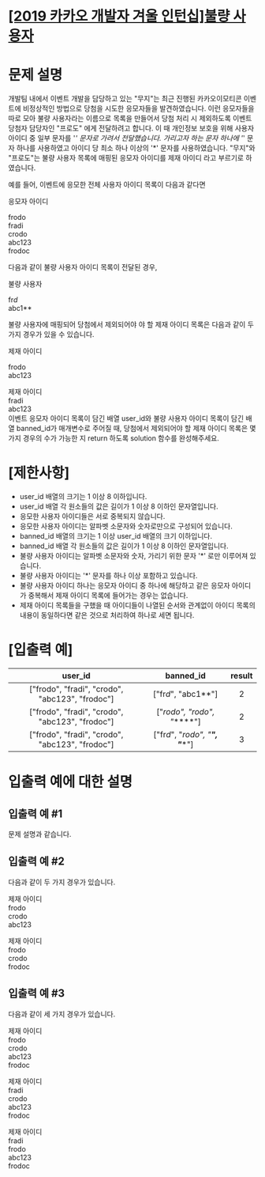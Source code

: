 # [[2019 카카오 개발자 겨울 인턴십]불량 사용자](https://school.programmers.co.kr/learn/courses/30/lessons/64064#qna)

# 문제 설명
개발팀 내에서 이벤트 개발을 담당하고 있는 "무지"는 최근 진행된 카카오이모티콘 이벤트에 비정상적인 방법으로 당첨을 시도한 응모자들을 발견하였습니다. 이런 응모자들을 따로 모아 불량 사용자라는 이름으로 목록을 만들어서 당첨 처리 시 제외하도록 이벤트 당첨자 담당자인 "프로도" 에게 전달하려고 합니다. 이 때 개인정보 보호을 위해 사용자 아이디 중 일부 문자를 '*' 문자로 가려서 전달했습니다. 가리고자 하는 문자 하나에 '*' 문자 하나를 사용하였고 아이디 당 최소 하나 이상의 '*' 문자를 사용하였습니다.
"무지"와 "프로도"는 불량 사용자 목록에 매핑된 응모자 아이디를 제재 아이디 라고 부르기로 하였습니다.

예를 들어, 이벤트에 응모한 전체 사용자 아이디 목록이 다음과 같다면

응모자 아이디

frodo </br>
fradi </br>
crodo </br>
abc123 </br>
frodoc </br>

다음과 같이 불량 사용자 아이디 목록이 전달된 경우,

불량 사용자

fr*d* </br>
abc1** </br>

불량 사용자에 매핑되어 당첨에서 제외되어야 야 할 제재 아이디 목록은 다음과 같이 두 가지 경우가 있을 수 있습니다.

제재 아이디 </br>

frodo </br>
abc123 </br>

제재 아이디 </br>
fradi </br>
abc123 </br>
이벤트 응모자 아이디 목록이 담긴 배열 user_id와 불량 사용자 아이디 목록이 담긴 배열 banned_id가 매개변수로 주어질 때, 당첨에서 제외되어야 할 제재 아이디 목록은 몇가지 경우의 수가 가능한 지 return 하도록 solution 함수를 완성해주세요.

# [제한사항]
* user_id 배열의 크기는 1 이상 8 이하입니다.
* user_id 배열 각 원소들의 값은 길이가 1 이상 8 이하인 문자열입니다.
* 응모한 사용자 아이디들은 서로 중복되지 않습니다.
* 응모한 사용자 아이디는 알파벳 소문자와 숫자로만으로 구성되어 있습니다.
* banned_id 배열의 크기는 1 이상 user_id 배열의 크기 이하입니다.
* banned_id 배열 각 원소들의 값은 길이가 1 이상 8 이하인 문자열입니다.
* 불량 사용자 아이디는 알파벳 소문자와 숫자, 가리기 위한 문자 '*' 로만 이루어져 있습니다.
* 불량 사용자 아이디는 '*' 문자를 하나 이상 포함하고 있습니다.
* 불량 사용자 아이디 하나는 응모자 아이디 중 하나에 해당하고 같은 응모자 아이디가 중복해서 제재 아이디 목록에 들어가는 경우는 없습니다.
* 제재 아이디 목록들을 구했을 때 아이디들이 나열된 순서와 관계없이 아이디 목록의 내용이 동일하다면 같은 것으로 처리하여 하나로 세면 됩니다.
# [입출력 예]
user_id	|banned_id	|result
:---:|:---:|:---:|
["frodo", "fradi", "crodo", "abc123", "frodoc"]|	["fr*d*", "abc1**"]	|2
["frodo", "fradi", "crodo", "abc123", "frodoc"]|	["*rodo", "*rodo", "******"]|	2
["frodo", "fradi", "crodo", "abc123", "frodoc"]|	["fr*d*", "*rodo", "******", "******"]|	3

# 입출력 예에 대한 설명
## 입출력 예 #1
문제 설명과 같습니다.

## 입출력 예 #2
다음과 같이 두 가지 경우가 있습니다.

제재 아이디 </br>
frodo </br>
crodo </br>
abc123 </br>

제재 아이디 </br>
frodo </br>
crodo </br>
frodoc </br>

## 입출력 예 #3
다음과 같이 세 가지 경우가 있습니다.

제재 아이디 </br>
frodo </br>
crodo </br>
abc123 </br>
frodoc </br>

제재 아이디 </br>
fradi </br>
crodo </br>
abc123 </br>
frodoc </br>

제재 아이디 </br>
fradi </br>
frodo </br>
abc123 </br>
frodoc </br>